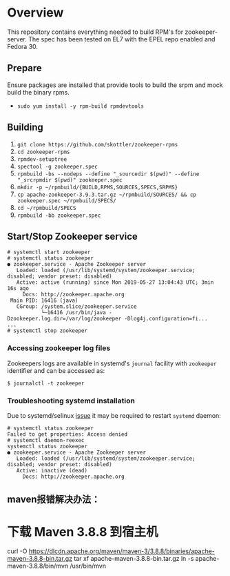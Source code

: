 # Overview

This repository contains everything needed to build RPM's for zookeeper-server.
The spec has been tested on EL7 with the EPEL repo enabled and Fedora 30.

## Prepare

Ensure packages are installed that provide tools to build the srpm and mock build the binary rpms.

- `sudo yum install -y rpm-build rpmdevtools `

## Building

1. `git clone https://github.com/skottler/zookeeper-rpms`
2. `cd zookeeper-rpms`
3. `rpmdev-setuptree`
4. `spectool -g zookeeper.spec`
5. `rpmbuild -bs --nodeps --define "_sourcedir $(pwd)" --define "_srcrpmdir $(pwd)" zookeeper.spec`
6. `mkdir -p ~/rpmbuild/{BUILD,RPMS,SOURCES,SPECS,SRPMS}`
7. `cp apache-zookeeper-3.9.3.tar.gz ~/rpmbuild/SOURCES/ && cp zookeeper.spec ~/rpmbuild/SPECS/`
8. `cd ~/rpmbuild/SPECS`
9. `rpmbuild -bb zookeeper.spec`

## Start/Stop Zookeeper service

```
# systemctl start zookeeper
# systemctl status zookeeper
● zookeeper.service - Apache Zookeeper server
   Loaded: loaded (/usr/lib/systemd/system/zookeeper.service; disabled; vendor preset: disabled)
   Active: active (running) since Mon 2019-05-27 13:04:43 UTC; 3min 16s ago
     Docs: http://zookeeper.apache.org
 Main PID: 16416 (java)
   CGroup: /system.slice/zookeeper.service
           └─16416 /usr/bin/java -Dzookeeper.log.dir=/var/log/zookeeper -Dlog4j.configuration=fi...
...
# systemctl stop zookeeper
```

### Accessing zookeeper log files

Zookeepers logs are available in systemd's `journal` facility with `zookeeper` identifier and can be accessed as:

```
$ journalctl -t zookeeper
```

### Troubleshooting systemd installation

Due to systemd/selinux [issue](https://bugzilla.redhat.com/show_bug.cgi?id=1224211) it may  be required to restart `systemd` daemon:

```
# systemctl status zookeeper
Failed to get properties: Access denied
# systemctl daemon-reexec
systemctl status zookeeper
● zookeeper.service - Apache Zookeeper server
   Loaded: loaded (/usr/lib/systemd/system/zookeeper.service; disabled; vendor preset: disabled)
   Active: inactive (dead)
     Docs: http://zookeeper.apache.org
```

## maven报错解决办法：

# 下载 Maven 3.8.8 到宿主机
curl -O https://dlcdn.apache.org/maven/maven-3/3.8.8/binaries/apache-maven-3.8.8-bin.tar.gz
tar xf apache-maven-3.8.8-bin.tar.gz
ln -s apache-maven-3.8.8/bin/mvn /usr/bin/mvn
